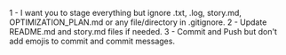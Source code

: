 1 - I want you to stage everything but ignore .txt, .log, story.md, OPTIMIZATION_PLAN.md or any file/directory in .gitignore.
2 - Update README.md and story.md files if needed.
3 - Commit and Push but don't add emojis to commit and commit messages.
